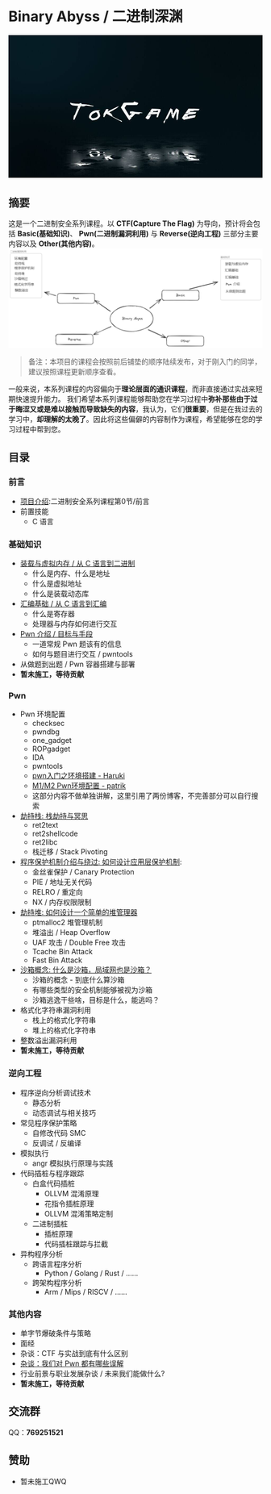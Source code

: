 # Binary Abyss / 二进制深渊
![](image/TokGame.jpg)

## 摘要
这是一个二进制安全系列课程。以 **CTF(Capture The Flag)** 为导向，预计将会包括 **Basic(基础知识)**、 **Pwn(二进制漏洞利用)** 与 **Reverse(逆向工程)** 三部分主要内容以及 **Other(其他内容)**。
![](image/top.png)
> 备注：本项目的课程会按照前后铺垫的顺序陆续发布，对于刚入门的同学，建议按照课程更新顺序查看。

一般来说，本系列课程的内容偏向于**理论层面的通识课程**，而非直接通过实战来短期快速提升能力。
我们希望本系列课程能够帮助您在学习过程中**弥补那些由于过于晦涩又或是难以接触而导致缺失的内容**，我认为，它们**很重要**，但是在我过去的学习中，**却理解的太晚了**。因此将这些偏僻的内容制作为课程，希望能够在您的学习过程中帮到您。
## 目录
### 前言
- [项目介绍](https://www.bilibili.com/video/BV1Fc411X7VX):二进制安全系列课程第0节/前言
- 前置技能
	- C 语言
### 基础知识
- [装载与虚拟内存 / 从 C 语言到二进制](https://www.bilibili.com/video/BV1Yu4y1V74t)
	- 什么是内存、什么是地址
	- 什么是虚拟地址
	- 什么是装载动态库
- [汇编基础 / 从 C 语言到汇编](https://www.bilibili.com/video/BV1GC4y1F7wa)
	- 什么是寄存器
	- 处理器与内存如何进行交互
- [Pwn 介绍 / 目标与手段](https://www.bilibili.com/video/BV1J94y1P76i)
	- 一道常规 Pwn 题该有的信息
	- 如何与题目进行交互 / pwntools
- 从做题到出题 / Pwn 容器搭建与部署
- **暂未施工，等待贡献**
### Pwn
- Pwn 环境配置
	- checksec
	- pwndbg
	- one_gadget
	- ROPgadget
	- IDA
	- pwntools
	- [pwn入门之环境搭建 - Haruki](https://hgg-bat.github.io/2021/10/04/pwn%E5%85%A5%E9%97%A8%E4%B9%8B%E7%8E%AF%E5%A2%83%E6%90%AD%E5%BB%BA)
	- [M1/M2 Pwn环境配置 - patrik](https://byesec.com/posts/5aa3009d.html)
	- 这部分内容不做单独讲解，这里引用了两份博客，不完善部分可以自行搜索
- [劫持栈: 栈劫持与冥思](https://www.bilibili.com/video/BV1ytQaYvETy)
	- ret2text
	- ret2shellcode
	- ret2libc
	- 栈迁移 / Stack Pivoting
- [程序保护机制介绍与绕过: 如何设计应用层保护机制](https://www.bilibili.com/video/BV1MQofYaEL6):
	- 金丝雀保护 / Canary Protection
	- PIE / 地址无关代码
	- RELRO / 重定向
	- NX / 内存权限限制
- [劫持堆: 如何设计一个简单的堆管理器](https://www.bilibili.com/video/BV1QTZZYiEdf)
	- ptmalloc2 堆管理机制
	- 堆溢出 / Heap Overflow
	- UAF 攻击 / Double Free 攻击
	- Tcache Bin Attack
	- Fast Bin Attack
- [沙箱概念: 什么是沙箱，局域网也是沙箱？](https://www.bilibili.com/video/BV1yCddYjExw)
	- 沙箱的概念 - 到底什么算沙箱
	- 有哪些类型的安全机制能够被视为沙箱
	- 沙箱逃逸干些啥，目标是什么，能逃吗？
- 格式化字符串漏洞利用
	- 栈上的格式化字符串
	- 堆上的格式化字符串
- 整数溢出漏洞利用
- **暂未施工，等待贡献**
### 逆向工程
- 程序逆向分析调试技术
	- 静态分析
	- 动态调试与相关技巧
- 常见程序保护策略
	- 自修改代码 SMC
	- 反调试 / 反编译
- 模拟执行
	- angr 模拟执行原理与实践
- 代码插桩与程序跟踪
	- 白盒代码插桩
		- OLLVM 混淆原理
		- 花指令插桩原理
		- OLLVM 混淆策略定制
	- 二进制插桩
		- 插桩原理
		- 代码插桩跟踪与拦截
- 异构程序分析
	- 跨语言程序分析
		- Python / Golang / Rust / ......
	- 跨架构程序分析
		- Arm / Mips / RISCV / ......
### 其他内容
- 单字节爆破条件与策略
- 面经
- 杂谈：CTF 与实战到底有什么区别
- [杂谈：我们对 Pwn 都有哪些误解](https://tokameine.top/2023/09/21/%E6%88%91%E4%BB%AC%E5%AF%B9%20PWN%20%E9%83%BD%E6%9C%89%E5%93%AA%E4%BA%9B%E8%AF%AF%E4%BC%9A/)
- 行业前景与职业发展杂谈 / 未来我们能做什么?
- **暂未施工，等待贡献**
## 交流群
QQ：**769251521** 
## 赞助
- 暂未施工QWQ
